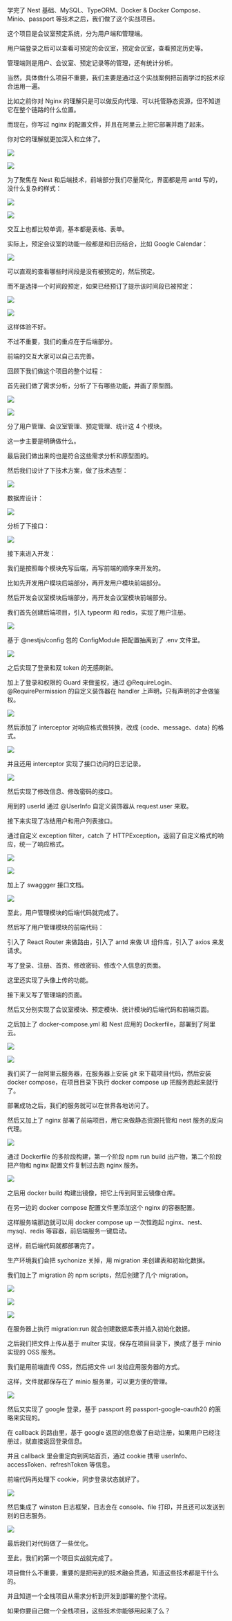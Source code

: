 ﻿学完了 Nest 基础、MySQL、TypeORM、Docker & Docker Compose、Minio、passport 等技术之后，我们做了这个实战项目。

这个项目是会议室预定系统，分为用户端和管理端。

用户端登录之后可以查看可预定的会议室，预定会议室，查看预定历史等。

管理端则是用户、会议室、预定记录等的管理，还有统计分析。

当然，具体做什么项目不重要，我们主要是通过这个实战案例把前面学过的技术综合运用一遍。

比如之前你对 Nginx 的理解只是可以做反向代理、可以托管静态资源，但不知道它在整个链路的什么位置。

而现在，你写过 nginx 的配置文件，并且在阿里云上把它部署并跑了起来。

你对它的理解就更加深入和立体了。

![](https://p9-juejin.byteimg.com/tos-cn-i-k3u1fbpfcp/080475eab006461794554db0da691475~tplv-k3u1fbpfcp-jj-mark:0:0:0:0:q75.image#?w=1260&h=552&s=79396&e=png&b=fffefe)

![](https://p6-juejin.byteimg.com/tos-cn-i-k3u1fbpfcp/e1f4d04150e14d818bf23369d3dd1d5b~tplv-k3u1fbpfcp-jj-mark:0:0:0:0:q75.image#?w=1914&h=1082&s=257547&e=png&b=ffffff)

为了聚焦在 Nest 和后端技术，前端部分我们尽量简化，界面都是用 antd 写的，没什么复杂的样式：

![](https://p1-juejin.byteimg.com/tos-cn-i-k3u1fbpfcp/2474fbdccbbd40c48254266f3cd14b54~tplv-k3u1fbpfcp-jj-mark:0:0:0:0:q75.image#?w=1864&h=1240&s=91501&e=png&b=ffffff)

![](https://p9-juejin.byteimg.com/tos-cn-i-k3u1fbpfcp/d625ca5e66bc438a9f5699f715938406~tplv-k3u1fbpfcp-jj-mark:0:0:0:0:q75.image#?w=2678&h=1084&s=204666&e=png&b=fefefe)

交互上也都比较单调，基本都是表格、表单。

实际上，预定会议室的功能一般都是和日历结合，比如 Google Calendar：

![](https://p6-juejin.byteimg.com/tos-cn-i-k3u1fbpfcp/e2da05e49edf421b9cda3f1c646d6dc3~tplv-k3u1fbpfcp-jj-mark:0:0:0:0:q75.image#?w=3232&h=1530&s=274756&e=png&b=ffffff)

可以直观的查看哪些时间段是没有被预定的，然后预定。

而不是选择一个时间段预定，如果已经预订了提示该时间段已被预定：

![](https://p6-juejin.byteimg.com/tos-cn-i-k3u1fbpfcp/8d7afc278aa348d288cdf9e1c22025b3~tplv-k3u1fbpfcp-jj-mark:0:0:0:0:q75.image#?w=2496&h=1436&s=268575&e=png&b=8b8b8b)

![](https://p1-juejin.byteimg.com/tos-cn-i-k3u1fbpfcp/6106641ee4e443eca6d7e76a89f65fd5~tplv-k3u1fbpfcp-jj-mark:0:0:0:0:q75.image#?w=1866&h=1204&s=423594&e=gif&f=33&b=808080)

这样体验不好。

不过不重要，我们的重点在于后端部分。

前端的交互大家可以自己去完善。

回顾下我们做这个项目的整个过程：

首先我们做了需求分析，分析了下有哪些功能，并画了原型图。

![](https://p1-juejin.byteimg.com/tos-cn-i-k3u1fbpfcp/1ca4a5d9c863400c865e63ea387da05b~tplv-k3u1fbpfcp-jj-mark:0:0:0:0:q75.image#?w=844&h=1064&s=103414&e=png&b=ffffff)

![](https://p1-juejin.byteimg.com/tos-cn-i-k3u1fbpfcp/11f5232980ba423ab930f2bb8ddd25a9~tplv-k3u1fbpfcp-jj-mark:0:0:0:0:q75.image#?w=1136&h=796&s=79128&e=png&b=fefefe)

分了用户管理、会议室管理、预定管理、统计这 4 个模块。

这一步主要是明确做什么。

最后我们做出来的也是符合这些需求分析和原型图的。

然后我们设计了下技术方案，做了技术选型：

![](https://p6-juejin.byteimg.com/tos-cn-i-k3u1fbpfcp/e1f4d04150e14d818bf23369d3dd1d5b~tplv-k3u1fbpfcp-jj-mark:0:0:0:0:q75.image#?w=1914&h=1082&s=257547&e=png&b=ffffff)

数据库设计：

![](https://p1-juejin.byteimg.com/tos-cn-i-k3u1fbpfcp/698725b25d9843af8e5f41691830054e~tplv-k3u1fbpfcp-watermark.image?)

分析了下接口：

![](https://p1-juejin.byteimg.com/tos-cn-i-k3u1fbpfcp/3918eb101fdb479a871691c6435c49da~tplv-k3u1fbpfcp-jj-mark:0:0:0:0:q75.image#?w=1268&h=1264&s=163199&e=png&b=fefefe)

接下来进入开发：

我们是按照每个模块先写后端，再写前端的顺序来开发的。

比如先开发用户模块后端部分，再开发用户模块前端部分。

然后开发会议室模块后端部分，再开发会议室模块前端部分。

我们首先创建后端项目，引入 typeorm 和 redis，实现了用户注册。

![](https://p6-juejin.byteimg.com/tos-cn-i-k3u1fbpfcp/21e1d00eb54a49579b56d7a656f76c7b~tplv-k3u1fbpfcp-jj-mark:0:0:0:0:q75.image#?w=1864&h=860&s=241406&e=png&b=fefdfd)

基于 @nestjs/config 包的  ConfigModule 把配置抽离到了 .env 文件里。

![](https://p1-juejin.byteimg.com/tos-cn-i-k3u1fbpfcp/bc8f204227164dee95bd12e0d466be66~tplv-k3u1fbpfcp-jj-mark:0:0:0:0:q75.image#?w=834&h=908&s=170863&e=png&b=1f1f1f)

之后实现了登录和双 token 的无感刷新。

加上了登录和权限的 Guard 来做鉴权，通过 @RequireLogin、@RequirePermission 的自定义装饰器在 handler 上声明，只有声明的才会做鉴权。

![](https://p6-juejin.byteimg.com/tos-cn-i-k3u1fbpfcp/8533ee6237ad4ae2a2499ee59e994d61~tplv-k3u1fbpfcp-jj-mark:0:0:0:0:q75.image#?w=836&h=552&s=395269&e=png&b=1f1f1f)

然后添加了 interceptor 对响应格式做转换，改成 {code、message、data} 的格式。

![](https://p6-juejin.byteimg.com/tos-cn-i-k3u1fbpfcp/b7f799fd9e4e43ee927d044bedab9d3f~tplv-k3u1fbpfcp-jj-mark:0:0:0:0:q75.image#?w=1008&h=776&s=300220&e=png&b=fcfbfb)

并且还用 interceptor 实现了接口访问的日志记录。

![](https://p6-juejin.byteimg.com/tos-cn-i-k3u1fbpfcp/5caa7061249c438e9eefee186435d830~tplv-k3u1fbpfcp-jj-mark:0:0:0:0:q75.image#?w=1602&h=324&s=781417&e=png&b=1f1e1e)

然后实现了修改信息、修改密码的接口。

用到的 userId 通过 @UserInfo 自定义装饰器从 request.user 来取。

接下来实现了冻结用户和用户列表接口。

通过自定义 exception filter，catch 了 HTTPException，返回了自定义格式的响应，统一了响应格式。

![](https://p1-juejin.byteimg.com/tos-cn-i-k3u1fbpfcp/a99a1af2267747158ab3609c91c18f51~tplv-k3u1fbpfcp-jj-mark:0:0:0:0:q75.image#?w=1292&h=1370&s=402564&e=png&b=ffffff)

![](https://p6-juejin.byteimg.com/tos-cn-i-k3u1fbpfcp/2767f1bd2ecc4ca29f17c5d2b2a8e9be~tplv-k3u1fbpfcp-jj-mark:0:0:0:0:q75.image#?w=1034&h=532&s=181276&e=png&b=fcfcfc)

加上了 swaggger 接口文档。

![](https://p1-juejin.byteimg.com/tos-cn-i-k3u1fbpfcp/95bddf2cce584b6980e8c985dc45f49c~tplv-k3u1fbpfcp-jj-mark:0:0:0:0:q75.image#?w=902&h=1324&s=295483&e=png&b=e9f6f8)

至此，用户管理模块的后端代码就完成了。

然后写了用户管理模块的前端代码：

引入了 React Router 来做路由，引入了 antd 来做 UI 组件库，引入了 axios 来发请求。

写了登录、注册、首页、修改密码、修改个人信息的页面。

这里还实现了头像上传的功能。

接下来又写了管理端的页面。

然后又分别实现了会议室模块、预定模块、统计模块的后端代码和前端页面。

之后加上了 docker-compose.yml 和 Nest 应用的 Dockerfile，部署到了阿里云。

![](https://p3-juejin.byteimg.com/tos-cn-i-k3u1fbpfcp/44d41c3fca864d89a6b2eced0c94c576~tplv-k3u1fbpfcp-jj-mark:0:0:0:0:q75.image#?w=1138&h=1114&s=172122&e=png&b=1f1f1f)

![](https://p1-juejin.byteimg.com/tos-cn-i-k3u1fbpfcp/d07c9044a7154b129eb788b7f8098be7~tplv-k3u1fbpfcp-jj-mark:0:0:0:0:q75.image#?w=1656&h=1828&s=361155&e=png&b=1f1f1f)

我们买了一台阿里云服务器，在服务器上安装 git 来下载项目代码，然后安装 docker compose，在项目目录下执行 docker compose up 把服务跑起来就行了。

部署成功之后，我们的服务就可以在世界各地访问了。

然后又加上了 nginx 部署了前端项目，用它来做静态资源托管和 nest 服务的反向代理。

![](https://p9-juejin.byteimg.com/tos-cn-i-k3u1fbpfcp/bb0b0df3c87441aaa908ca4a2bbf2060~tplv-k3u1fbpfcp-jj-mark:0:0:0:0:q75.image#?w=1124&h=978&s=145636&e=png&b=202020)

通过 Dockerfile 的多阶段构建，第一个阶段 npm run build 出产物，第二个阶段把产物和 nginx 配置文件复制过去跑 nginx 服务。

![](https://p6-juejin.byteimg.com/tos-cn-i-k3u1fbpfcp/8c88dd70b17b453c96430e08fbab3244~tplv-k3u1fbpfcp-jj-mark:0:0:0:0:q75.image#?w=1162&h=1006&s=145693&e=png&b=1f1f1f)

之后用 docker build 构建出镜像，把它上传到阿里云镜像仓库。

在另一边的 docker compose 配置文件里添加这个 nginx 的容器配置。

这样服务端那边就可以用 docker compose up 一次性跑起 nginx、nest、mysql、redis 等容器，前后端服务一键启动。

这样，前后端代码就都部署完了。

生产环境我们会把 sychonize 关掉，用 migration 来创建表和初始化数据。

我们加上了 migration 的 npm scripts，然后创建了几个 migration。

![](https://p6-juejin.byteimg.com/tos-cn-i-k3u1fbpfcp/34b35e5d2d534697a62b264b565de3aa~tplv-k3u1fbpfcp-jj-mark:0:0:0:0:q75.image#?w=1428&h=422&s=138828&e=png&b=1f1f1f)

![](https://p6-juejin.byteimg.com/tos-cn-i-k3u1fbpfcp/9254232544eb450a8004841a47188a30~tplv-k3u1fbpfcp-jj-mark:0:0:0:0:q75.image#?w=2164&h=1126&s=696301&e=png&b=1d1d1d)

![](https://p1-juejin.byteimg.com/tos-cn-i-k3u1fbpfcp/1caab975882f4b2488d25333ba6dad25~tplv-k3u1fbpfcp-jj-mark:0:0:0:0:q75.image#?w=1776&h=616&s=254407&e=png&b=1d1d1d)

在服务器上执行 migration:run 就会创建数据库表并插入初始化数据。

之后我们把文件上传从基于 multer 实现，保存在项目目录下，换成了基于 minio 实现的 OSS 服务。

我们是用前端直传 OSS，然后把文件 url 发给应用服务器的方式。

这样，文件就都保存在了 minio 服务里，可以更方便的管理。

![](https://p1-juejin.byteimg.com/tos-cn-i-k3u1fbpfcp/93d94a76a34d468398a0f44fe63aebef~tplv-k3u1fbpfcp-jj-mark:0:0:0:0:q75.image#?w=2348&h=1254&s=795092&e=png&b=fefefe)

然后又实现了 google 登录，基于 passport 的 passport-google-oauth20 的策略来实现的。

在 callback 的路由里，基于 google 返回的信息做了自动注册，如果用户已经注册过，就直接返回登录信息。

并且 callback 里会重定向到网站首页，通过 cookie 携带 userInfo、accessToken、refreshToken 等信息。

前端代码再处理下 cookie，同步登录状态就好了。

![](https://p3-juejin.byteimg.com/tos-cn-i-k3u1fbpfcp/cf8d1399919f49b7a31df9f5f5be9fd1~tplv-k3u1fbpfcp-jj-mark:0:0:0:0:q75.image#?w=2714&h=1700&s=676775&e=gif&f=34&b=fdfdfd)

然后集成了 winston 日志框架，日志会在 console、file 打印，并且还可以发送到别的日志服务。

![](https://p3-juejin.byteimg.com/tos-cn-i-k3u1fbpfcp/d2c9513cec264d7d8002e3cf4ab523a8~tplv-k3u1fbpfcp-jj-mark:0:0:0:0:q75.image#?w=2840&h=1780&s=847097&e=png&b=1c1c1c)

最后我们对代码做了一些优化。

至此，我们的第一个项目实战就完成了。

项目做什么不重要，重要的是把用到的技术融会贯通，知道这些技术都是干什么的。

并且知道一个全栈项目从需求分析到开发到部署的整个流程。

如果你要自己做一个全栈项目，这些技术你能够用起来了么？
